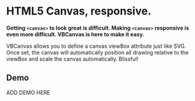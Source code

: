 # HTML5 Canvas, responsive.

**Getting `<canvas>` to look great is difficult. Making `<canvas>` responsive is even more difficult. VBCanvas is here to make it easy.**

VBCanvas allows you to define a canvas viewBox attribute just like SVG. Once set, the canvas will automatically position all drawing relative to the viewBox and scale the canvas automatically. Blissful!

## Demo

ADD DEMO HERE
